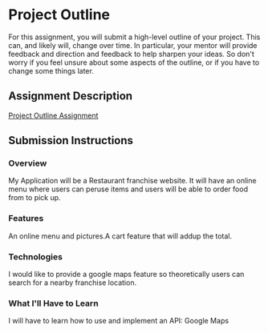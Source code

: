 # Project Outline
For this assignment, you will submit a high-level outline of your project. This can, and likely will, change over time. In particular, your mentor will provide feedback and direction and feedback to help sharpen your ideas. So don't worry if you feel unsure about some aspects of the outline, or if you have to change some things later.

## Assignment Description
[Project Outline Assignment](https://education.launchcode.org/liftoff/assignments/project-outline/)

## Submission Instructions

### Overview
My Application will be a Restaurant franchise website. It will have an online menu where users can peruse items and users will be able to  order food from to pick up.
### Features
An online menu and pictures.A cart feature that will addup the total.
### Technologies
I would like to provide a google maps feature so theoretically users can search for a nearby franchise location.

### What I'll Have to Learn
I will have to learn how to use and implement an API: Google Maps

